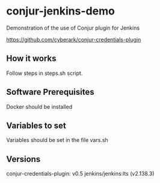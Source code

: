 # conjur-jenkins-demo
Demonstration of the use of Conjur plugin for Jenkins

https://github.com/cyberark/conjur-credentials-plugin

## How it works 

Follow steps in steps.sh script.

## Software Prerequisites
Docker should be installed

## Variables to set
Variables should be set in the file vars.sh

## Versions
conjur-credentials-plugin: v0.5
jenkins/jenkins:lts (v2.138.3)